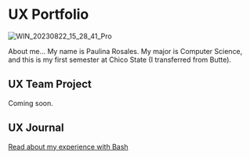 # UX Portfolio

![WIN_20230822_15_28_41_Pro](https://github.com/UsabilityEngineering/ux-portfolio-rosalep/assets/111808082/4eaa0d4b-c05d-4a5d-8f35-59b874d3f5ce)

About me...
My name is Paulina Rosales. My major is Computer Science, and this is my first semester at Chico State (I transferred from Butte).

## UX Team Project

Coming soon.

## UX Journal

[Read about my experience with Bash](j01/)
